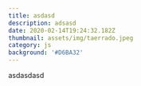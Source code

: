 ```yaml
---
title: asdasd
description: adsasd
date: 2020-02-14T19:24:32.182Z
thumbnail: assets/img/taerrado.jpeg
category: js
background: '#D6BA32'
---
```

asdasdasd

